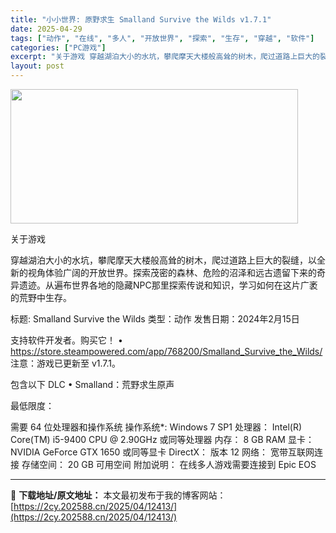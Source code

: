```yaml
---
title: "小小世界: 原野求生 Smalland Survive the Wilds v1.7.1"
date: 2025-04-29
tags: ["动作", "在线", "多人", "开放世界", "探索", "生存", "穿越", "软件"]
categories: ["PC游戏"]
excerpt: "关于游戏 穿越湖泊大小的水坑，攀爬摩天大楼般高耸的树木，爬过道路上巨大的裂缝，以全新的视角体验广阔的开放世界。探索茂密的森林、危险的沼泽和远古遗留下来的奇异遗迹。从遍布世界各地的隐藏NPC那里探索传说和知识，学习如何在这片广袤的荒野中生存。 标题: Smalland Survive the Wild&hellip;"
layout: post
---
```


<img class="aligncenter size-full wp-image-12395" src="https://2cy.202588.cn/wp-content/uploads/2025/04/2025042901445885.webp" alt="" width="460" height="215" />

关于游戏

穿越湖泊大小的水坑，攀爬摩天大楼般高耸的树木，爬过道路上巨大的裂缝，以全新的视角体验广阔的开放世界。探索茂密的森林、危险的沼泽和远古遗留下来的奇异遗迹。从遍布世界各地的隐藏NPC那里探索传说和知识，学习如何在这片广袤的荒野中生存。

标题: Smalland Survive the Wilds
类型：动作
发售日期：2024年2月15日

支持软件开发者。购买它！
• https://store.steampowered.com/app/768200/Smalland_Survive_the_Wilds/
注意：游戏已更新至 v1.7.1。

包含以下 DLC
• Smalland：荒野求生原声

最低限度：

需要 64 位处理器和操作系统
操作系统*: Windows 7 SP1
处理器： Intel(R) Core(TM) i5-9400 CPU @ 2.90GHz 或同等处理器
内存： 8 GB RAM
显卡： NVIDIA GeForce GTX 1650 或同等显卡
DirectX： 版本 12
网络： 宽带互联网连接
存储空间： 20 GB 可用空间
附加说明： 在线多人游戏需要连接到 Epic EOS

---
📖 **下载地址/原文地址：** 本文最初发布于我的博客网站：[https://2cy.202588.cn/2025/04/12413/](https://2cy.202588.cn/2025/04/12413/)

